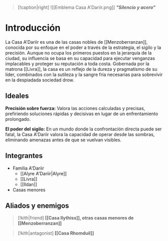 > [!caption|right] 
> ![[Emblema Casa A'Dariir.png]]
> **_"Silencio y acero"_**

# Introducción

La Casa A'Dariir es una de las casas nobles de [[Menzoberranzan]], conocida por su enfoque en el poder a través de la estrategia, el sigilo y la precisión. Aunque no ocupa los primeros puestos en la jerarquía de la ciudad, su influencia se basa en su capacidad para ejecutar venganzas implacables y proteger su reputación a toda costa. Gobernada por la matrona [[Livra]], la casa es un reflejo de la dureza y pragmatismo de su líder, combinados con la sutileza y la sangre fría necesarias para sobrevivir en la despiadada sociedad drow.

## Ideales

**Precisión sobre fuerza:** Valora las acciones calculadas y precisas, prefiriendo soluciones rápidas y decisivas en lugar de un enfrentamiento prolongado.

**El poder del sigilo:** En un mundo donde la confrontación directa puede ser fatal, la Casa A'Dariir valora la capacidad de operar desde las sombras, eliminando amenazas antes de que se vuelvan visibles.

## Integrantes
- Familia A'Dariir
	- [[Alyre A'Dariir|Alyre]]
	- [[Livra]]
	- [[Ildan]]
- Casas menores

## Aliados y enemigos

> [!kith|friend] **[[Casa Ilythiss]], otras casas menores de [[Menzoberranzan]]**

> [!kith|antagonist] **[[Casa Rhomduil]]** 


